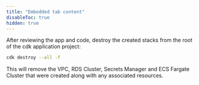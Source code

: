 ```yaml
---
title: "Embedded tab content"
disableToc: true
hidden: true
---
```



After reviewing the app and code, destroy the created stacks from the root of the cdk application project:

```bash
cdk destroy --all -f
```

This will remove the VPC, RDS Cluster, Secrets Manager and ECS Fargate Cluster that were created along with any associated resources.
